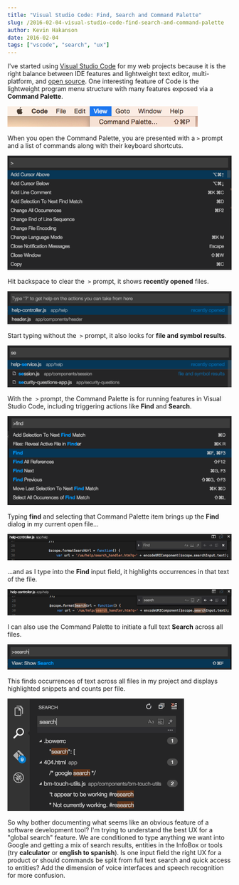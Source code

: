 ```yaml
---
title: "Visual Studio Code: Find, Search and Command Palette"
slug: /2016-02-04-visual-studio-code-find-search-and-command-palette
author: Kevin Hakanson
date: 2016-02-04
tags: ["vscode", "search", "ux"]
---
```

I've started using [Visual Studio Code](https://code.visualstudio.com/) for my web projects because it is the right balance between IDE features and lightweight text editor, multi-platform, and [open source](https://github.com/Microsoft/vscode/). One interesting feature of Code is the lightweight program menu structure with many features exposed via a **Command Palette**.

![VS Code - menu.png](images/VS+Code+-+menu.png)

When you open the Command Palette, you are presented with a `>` prompt and a list of commands along with their keyboard shortcuts.

![VS Code - command palette new.png](images/VS+Code+-+command+palette+new.png)

Hit backspace to clear the  `>` prompt, it shows **recently opened** files.

![VS Code - command palette empty.png](images/VS+Code+-+command+palette+empty.png)

Start typing without the  `>` prompt, it also looks for **file and symbol results**.

![VS Code - command palette with text.png](images/VS+Code+-+command+palette+with+text.png)

With the  `>` prompt, the Command Palette is for running features in Visual Studio Code, including triggering actions like **Find** and **Search**.

![VS Code - command palette find.png](images/VS+Code+-+command+palette+find.png)

Typing **find** and selecting that Command Palette item brings up the **Find** dialog in my current open file...

![VS Code - find in file wtih text.png](images/VS+Code+-+find+in+file+wtih+text.png)

...and as I type into the **Find** input field, it highlights occurrences in that text of the file.

![VS Code - find in file.png](images/VS+Code+-+find+in+file.png)

I can also use the Command Palette to initiate a full text **Search** across all files.

![VS Code - command palette search.png](images/VS+Code+-+command+palette+search.png)

This finds occurrences of text across all files in my project and displays highlighted snippets and counts per file.

![VS Code - search.png](images/VS+Code+-+search.png)

So why bother documenting what seems like an obvious feature of a software development tool? I'm trying to understand the best UX for a "global search" feature. We are conditioned to type anything we want into Google and getting a mix of search results, entities in the InfoBox or tools (try **calculator** or **english to spanish**). Is one input field the right UX for a product or should commands be split from full text search and quick access to entities? Add the dimension of voice interfaces and speech recognition for more confusion.